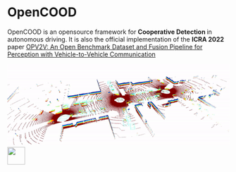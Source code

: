 # OpenCOOD
OpenCOOD is an opensource framework for <strong>Cooperative Detection </strong>
in autonomous driving. It is also the official implementation of the <strong> ICRA 2022  </strong>
paper [OPV2V: An Open Benchmark Dataset and Fusion Pipeline for Perception with Vehicle-to-Vehicle Communication](https://arxiv.org/abs/2109.07644)

 ![dadd](images/demo1.gif)
 <img src="https://media.giphy.com/media/vFKqnCdLPNOKc/giphy.gif" width="40" height="40" />